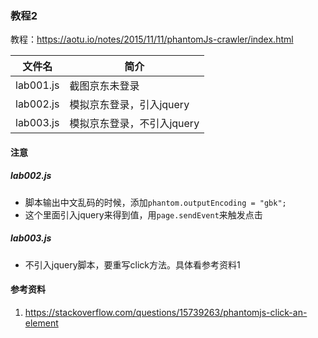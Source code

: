 ### 教程2
教程：https://aotu.io/notes/2015/11/11/phantomJs-crawler/index.html

|文件名|简介|
|---|---|
|lab001.js|截图京东未登录|
|lab002.js|模拟京东登录，引入jquery|
|lab003.js|模拟京东登录，不引入jquery|

#### 注意
##### lab002.js
 - 脚本输出中文乱码的时候，添加`phantom.outputEncoding = "gbk";`
 - 这个里面引入jquery来得到值，用`page.sendEvent`来触发点击

##### lab003.js
 - 不引入jquery脚本，要重写click方法。具体看参考资料1


#### 参考资料
1. https://stackoverflow.com/questions/15739263/phantomjs-click-an-element